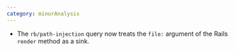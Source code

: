 ```yaml
---
category: minorAnalysis
---
```

* The `rb/path-injection` query now treats the `file:` argument of the Rails `render` method as a sink.
